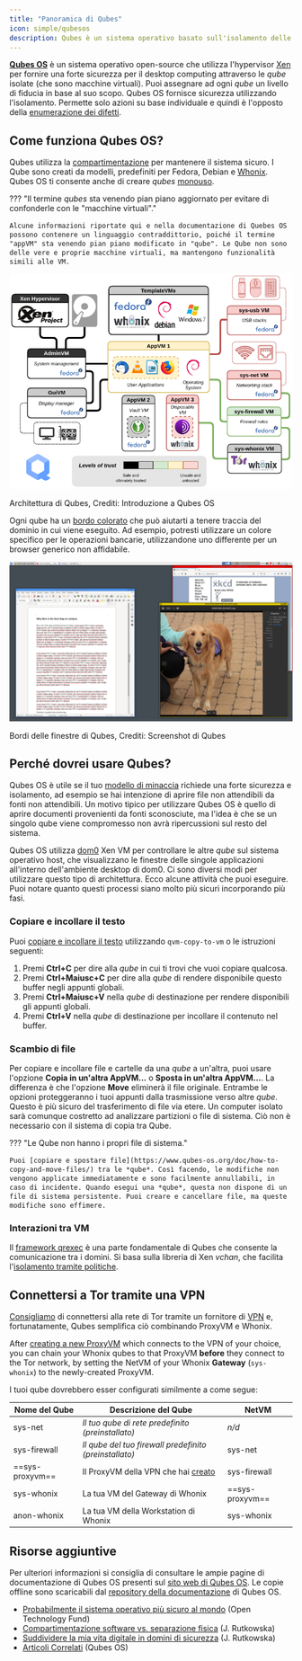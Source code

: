 ```yaml
---
title: "Panoramica di Qubes"
icon: simple/qubesos
description: Qubes è un sistema operativo basato sull'isolamento delle applicazioni all'interno delle *qubes* (precedentemente chiamate "VM"), per una maggiore sicurezza.
---
```


[**Qubes OS**](../desktop.md#qubes-os) è un sistema operativo open-source che utilizza l'hypervisor [Xen](https://en.wikipedia.org/wiki/Xen) per fornire una forte sicurezza per il desktop computing attraverso le *qube* isolate (che sono macchine virtuali). Puoi assegnare ad ogni *qube* un livello di fiducia in base al suo scopo. Qubes OS fornisce sicurezza utilizzando l'isolamento. Permette solo azioni su base individuale e quindi è l'opposto della [enumerazione dei difetti](https://www.ranum.com/security/computer_security/editorials/dumb/).

## Come funziona Qubes OS?

Qubes utilizza la [compartimentazione](https://www.qubes-os.org/intro/) per mantenere il sistema sicuro. I Qube sono creati da modelli, predefiniti per Fedora, Debian e [Whonix](../desktop.md#whonix). Qubes OS ti consente anche di creare *qubes* [monouso](https://www.qubes-os.org/doc/how-to-use-disposables/).

??? "Il termine *qubes* sta venendo pian piano aggiornato per evitare di confonderle con le "macchine virtuali"."

    Alcune informazioni riportate qui e nella documentazione di Quebes OS possono contenere un linguaggio contraddittorio, poiché il termine "appVM" sta venendo pian piano modificato in "qube". Le Qube non sono delle vere e proprie macchine virtuali, ma mantengono funzionalità simili alle VM.

![Architettura Qubes](../assets/img/qubes/qubes-trust-level-architecture.png)
<figcaption>Architettura di Qubes, Crediti: Introduzione a Qubes OS</figcaption>

Ogni qube ha un [bordo colorato](https://www.qubes-os.org/screenshots/) che può aiutarti a tenere traccia del dominio in cui viene eseguito. Ad esempio, potresti utilizzare un colore specifico per le operazioni bancarie, utilizzandone uno differente per un browser generico non affidabile.

![Bordo colorato](../assets/img/qubes/r4.0-xfce-three-domains-at-work.png)
<figcaption>Bordi delle finestre di Qubes, Crediti: Screenshot di Qubes</figcaption>

## Perché dovrei usare Qubes?

Qubes OS è utile se il tuo [modello di minaccia](../basics/threat-modeling.md) richiede una forte sicurezza e isolamento, ad esempio se hai intenzione di aprire file non attendibili da fonti non attendibili. Un motivo tipico per utilizzare Qubes OS è quello di aprire documenti provenienti da fonti sconosciute, ma l'idea è che se un singolo qube viene compromesso non avrà ripercussioni sul resto del sistema.

Qubes OS utilizza [dom0](https://wiki.xenproject.org/wiki/Dom0) Xen VM per controllare le altre *qube* sul sistema operativo host, che visualizzano le finestre delle singole applicazioni all'interno dell'ambiente desktop di dom0. Ci sono diversi modi per utilizzare questo tipo di architettura. Ecco alcune attività che puoi eseguire. Puoi notare quanto questi processi siano molto più sicuri incorporando più fasi.

### Copiare e incollare il testo

Puoi [copiare e incollare il testo](https://www.qubes-os.org/doc/how-to-copy-and-paste-text/) utilizzando `qvm-copy-to-vm` o le istruzioni seguenti:

1. Premi **Ctrl+C** per dire alla *qube* in cui ti trovi che vuoi copiare qualcosa.
2. Premi **Ctrl+Maiusc+C** per dire alla *qube* di rendere disponibile questo buffer negli appunti globali.
3. Premi **Ctrl+Maiusc+V** nella *qube* di destinazione per rendere disponibili gli appunti globali.
4. Premi **Ctrl+V** nella *qube* di destinazione per incollare il contenuto nel buffer.

### Scambio di file

Per copiare e incollare file e cartelle da una *qube* a un'altra, puoi usare l'opzione **Copia in un'altra AppVM...** o **Sposta in un'altra AppVM...**. La differenza è che l'opzione **Move** eliminerà il file originale. Entrambe le opzioni proteggeranno i tuoi appunti dalla trasmissione verso altre *qube*. Questo è più sicuro del trasferimento di file via etere. Un computer isolato sarà comunque costretto ad analizzare partizioni o file di sistema. Ciò non è necessario con il sistema di copia tra Qube.

??? "Le Qube non hanno i propri file di sistema."

    Puoi [copiare e spostare file](https://www.qubes-os.org/doc/how-to-copy-and-move-files/) tra le *qube*. Così facendo, le modifiche non vengono applicate immediatamente e sono facilmente annullabili, in caso di incidente. Quando esegui una *qube*, questa non dispone di un file di sistema persistente. Puoi creare e cancellare file, ma queste modifiche sono effimere.

### Interazioni tra VM

Il [framework qrexec](https://www.qubes-os.org/doc/qrexec/) è una parte fondamentale di Qubes che consente la comunicazione tra i domini. Si basa sulla libreria di Xen *vchan*, che facilita l'[isolamento tramite politiche](https://www.qubes-os.org/news/2020/06/22/new-qrexec-policy-system/).

## Connettersi a Tor tramite una VPN

[Consigliamo](../advanced/tor-overview.md) di connettersi alla rete di Tor tramite un fornitore di [VPN](../vpn.md) e, fortunatamente, Qubes semplifica ciò combinando ProxyVM e Whonix.

After [creating a new ProxyVM](https://github.com/Qubes-Community/Contents/blob/master/docs/configuration/vpn.md) which connects to the VPN of your choice, you can chain your Whonix qubes to that ProxyVM **before** they connect to the Tor network, by setting the NetVM of your Whonix **Gateway** (`sys-whonix`) to the newly-created ProxyVM.

I tuoi qube dovrebbero esser configurati similmente a come segue:

| Nome del Qube   | Descrizione del Qube                                                                                                     | NetVM           |
| --------------- | ------------------------------------------------------------------------------------------------------------------------ | --------------- |
| sys-net         | *Il tuo qube di rete predefinito (preinstallato)*                                                                        | *n/d*           |
| sys-firewall    | *Il qube del tuo firewall predefinito (preinstallato)*                                                                   | sys-net         |
| ==sys-proxyvm== | Il ProxyVM della VPN che hai [creato](https://github.com/Qubes-Community/Contents/blob/master/docs/configuration/vpn.md) | sys-firewall    |
| sys-whonix      | La tua VM del Gateway di Whonix                                                                                          | ==sys-proxyvm== |
| anon-whonix     | La tua VM della Workstation di Whonix                                                                                    | sys-whonix      |

## Risorse aggiuntive

Per ulteriori informazioni si consiglia di consultare le ampie pagine di documentazione di Qubes OS presenti sul [sito web di Qubes OS](https://www.qubes-os.org/doc/). Le copie offline sono scaricabili dal [repository della documentazione](https://github.com/QubesOS/qubes-doc) di Qubes OS.

- [Probabilmente il sistema operativo più sicuro al mondo](https://www.opentech.fund/news/qubes-os-arguably-the-worlds-most-secure-operating-system-motherboard/) (Open Technology Fund)
- [Compartimentazione software vs. separazione fisica](https://invisiblethingslab.com/resources/2014/Software_compartmentalization_vs_physical_separation.pdf) (J. Rutkowska)
- [Suddividere la mia vita digitale in domini di sicurezza](https://blog.invisiblethings.org/2011/03/13/partitioning-my-digital-life-into.html) (J. Rutkowska)
- [Articoli Correlati](https://www.qubes-os.org/news/categories/#articles) (Qubes OS)
